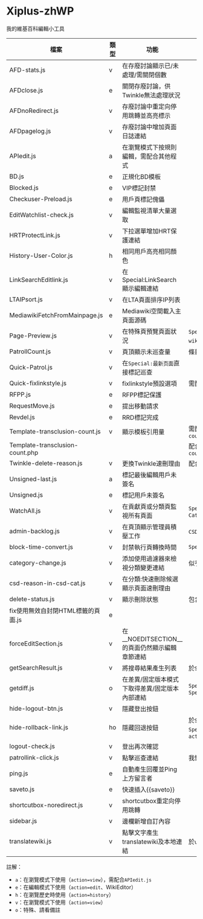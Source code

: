 # Xiplus-zhWP
我的維基百科編輯小工具

| 檔案 | 類型 | 功能 | 備註 |
| --- | --- | --- | --- |
| AFD-stats.js | v | 在存廢討論顯示已/未處理/需關閉個數 |  |
| AFDclose.js | e | 關閉存廢討論，供Twinkle無法處理狀況 |  |
| AFDnoRedirect.js | v | 存廢討論中重定向停用跳轉並高亮標示 |  |
| AFDpagelog.js | v | 存廢討論中增加頁面日誌連結 |  |
| APIedit.js | a | 在瀏覽模式下按規則編輯，需配合其他程式 |  |
| BD.js | e | 正規化BD模板 |  |
| Blocked.js | e | VIP標記封禁 |  |
| Checkuser-Preload.js | e | 用戶頁標記傀儡 |  |
| EditWatchlist-check.js | v | 編輯監視清單大量選取 |  |
| HRTProtectLink.js | v | 下拉選單增加HRT保護連結 |  |
| History-User-Color.js | h | 相同用戶高亮相同顏色 |  |
| LinkSearchEditlink.js | v | 在Special:LinkSearch顯示編輯連結 |  |
| LTAIPsort.js | v | 在LTA頁面排序IP列表 |  |
| MediawikiFetchFromMainpage.js | e | Mediawiki空間載入主頁面源碼 |  |
| Page-Preview.js | v | 在特殊頁預覽頁面狀況 | ```Special:短页面```、```Special:无跨wiki```、```Special:断链页面``` |
| PatrollCount.js | v | 頁頂顯示未巡查量 | 條目討論、用戶、用戶討論空間 |
| Quick-Patrol.js | v | 在```Special:最新页面```直接標記巡查 |  |
| Quick-fixlinkstyle.js | v | fixlinkstyle預設選項 | 需配合```fixlinkstyle``` |
| RFPP.js | e | RFPP標記保護 |  |
| RequestMove.js | e | 提出移動請求 |  |
| Revdel.js | e | RRD標記完成 |  |
| Template-transclusion-count.js | v | 顯示模板引用量 | 需配合```Template-transclusion-count.php``` |
| Template-transclusion-count.php |  |  | 配合```Template-transclusion-count.js``` |
| Twinkle-delete-reason.js | v | 更換Twinkle速刪理由 | 配合```Twinkle``` |
| Unsigned-last.js | a | 標記最後編輯用戶未簽名 |  |
| Unsigned.js | e | 標記用戶未簽名 |  |
| WatchAll.js | v | 在貢獻頁或分類頁監視所有頁面 | ```Special:Contributions```或```Category:``` |
| admin-backlog.js | v | 在頁頂顯示管理員積壓工作 | ```CSD```、```EP```、```Unblock``` |
| block-time-convert.js | v | 封禁執行頁轉換時間 | ```Special:Block``` |
| category-change.js | v | 添加使用過濾器來檢視分類變更連結 | 似乎已失效？ |
| csd-reason-in-csd-cat.js | v | 在分類:快速刪除候選顯示頁面速刪理由 |  |
| delete-status.js | v | 顯示刪除狀態 | 包含```提刪者```、```貢獻者```、```刪除日誌``` |
| fix使用無效自封閉HTML標籤的頁面.js | e |  |  |
| forceEditSection.js | v | 在__NOEDITSECTION__的頁面仍然顯示編輯章節連結 |  |
| getSearchResult.js | v | 將搜尋結果產生列表 | 於```Special:Search``` |
| getdiff.js | o | 在差異/固定版本模式下取得差異/固定版本內部連結 | ```Special:Diff```或```Special:PermaLink``` |
| hide-logout-btn.js | v | 隱藏登出按鈕 |  |
| hide-rollback-link.js | ho | 隱藏回退按鈕 | 於```Special:Watchlist```、```Special:Recentchangeslinked```、```action=history``` |
| logout-check.js | v | 登出再次確認 |  |
| patrollink-click.js | v | 點擊巡查連結 | 我懶( |
| ping.js | e | 自動產生回覆並Ping上方留言者 |  |
| saveto.js | e | 快速插入{{saveto}} |  |
| shortcutbox-noredirect.js | v | shortcutbox重定向停用跳轉 |  |
| sidebar.js | v | 邊欄新增自訂內容 |  |
| translatewiki.js | v | 點擊文字產生translatewiki及本地連結 | 於```uselang=qqx``` |

註解：
* ```a```：在瀏覽模式下使用（```action=view```），需配合```APIedit.js```
* ```e```：在編輯模式下使用（```action=edit```、WikiEditor）
* ```h```：在瀏覽歷史時使用（```action=history```）
* ```v```：在瀏覽模式下使用（```action=view```）
* ```o```：特殊、請看備註

